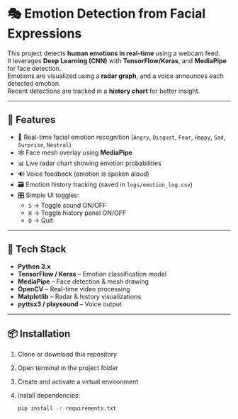 # 🎭 Emotion Detection from Facial Expressions

This project detects **human emotions in real-time** using a webcam feed.  
It leverages **Deep Learning (CNN)** with **TensorFlow/Keras**, and **MediaPipe** for face detection.  
Emotions are visualized using a **radar graph**, and a voice announces each detected emotion.  
Recent detections are tracked in a **history chart** for better insight.

---

## 🚀 Features

- 🧠 Real-time facial emotion recognition (`Angry`, `Disgust`, `Fear`, `Happy`, `Sad`, `Surprise`, `Neutral`)
- 🕸️ Face mesh overlay using **MediaPipe**
- 📊 Live radar chart showing emotion probabilities
- 🔊 Voice feedback (emotion is spoken aloud)
- 🗃️ Emotion history tracking (saved in `logs/emotion_log.csv`)
- 🎛️ Simple UI toggles:
  - `S` → Toggle sound  ON/OFF
  - `H` → Toggle history panel  ON/OFF
  - `Q` → Quit  
---

## 🧩 Tech Stack

- **Python 3.x**
- **TensorFlow / Keras** – Emotion classification model  
- **MediaPipe** – Face detection & mesh drawing  
- **OpenCV** – Real-time video processing  
- **Matplotlib** – Radar & history visualizations  
- **pyttsx3 / playsound** – Voice output  

---

## 📦 Installation

1. Clone or download this repository  
2. Open terminal in the project folder  
3. Create and activate a virtual environment  
4. Install dependencies:

   ```bash
   pip install -r requirements.txt
